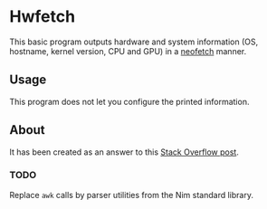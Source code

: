 # Hwfetch

This basic program outputs hardware and system information (OS, hostname, kernel version, CPU and GPU) in a [neofetch](https://github.com/dylanaraps/neofetch) manner.

## Usage
This program does not let you configure the printed information.

## About
It has been created as an answer to this [Stack Overflow post](https://stackoverflow.com/questions/74320430/getting-hardware-info-in-nim-lang/74332136#74332136).

### TODO
Replace `awk` calls by parser utilities from the Nim standard library.
